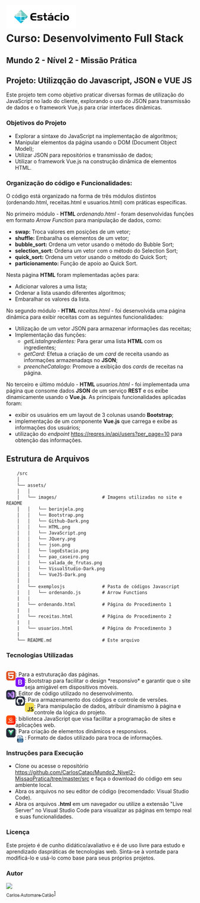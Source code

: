 <img src="./src/assets/images/logoEstacio.png" align="left" height="64px" /><br><br>
# Curso: Desenvolvimento Full Stack
## Mundo 2 - Nível 2 - Missão Prática

## Projeto: Utilizqção do Javascript, JSON e VUE JS

Este projeto tem como objetivo praticar diversas formas de utilização do JavaScript no lado do cliente, explorando o uso do JSON para transmissão de dados e o framework Vue.js para criar interfaces dinâmicas.

### Objetivos do Projeto

* Explorar a sintaxe do JavaScript na implementação de algoritmos;
* Manipular elementos da página usando o DOM (Document Object Model);
* Utilizar JSON para repositórios e transmissão de dados;
* Utilizar o framework Vue.js na construção dinâmica de elementos HTML.

### Organização do código e Funcionalidades:

O código está organizado na forma de três módulos distintos (ordenando.html, receitas.html e usuarios.html) com práticas específicas.

No primeiro módulo - **HTML** *ordenando.html* - foram desenvolvidas funções em formato *Arrow Function* para manipulação de dados, como:

* **swap:** Troca valores em posições de um vetor;
* **shuffle:** Embaralha os elementos de um vetor;
* **bubble_sort:** Ordena um vetor usando o método do Bubble Sort;
* **selection_sort:** Ordena um vetor com o método do Selection Sort;
* **quick_sort:** Ordena um vetor usando o método do Quick Sort;
* **particionamento:** Função de apoio ao Quick Sort.

Nesta página **HTML** foram mplementadas ações para:

* Adicionar valores a uma lista;
* Ordenar a lista usando diferentes algoritmos;
* Embaralhar os valores da lista.

No segundo módulo - **HTML** *receitas.html* - foi desenvolvida uma página dinâmica para exibir receitas com as seguintes funcionalidades:

* Utilização de um vetor JSON para armazenar informações das receitas;
* Implementação das funções:
    * *getListalngredientes:* Para gerar uma lista **HTML** com os ingredientes;
    * *getCard:* Efetua a criação de um *card* de receita usando as informações armazenadaqs no **JSON**;
    * *preencheCatalogo:* Promove a exibição dos *cards* de receitas na página.

No terceiro e último módulo - **HTML** *usuarios.html* - foi implementada uma página que consome dados **JSON** de um serviço **REST** e os exibe dinamicamente usando o **Vue.js**. As principais funcionalidades aplicadas foram:

* exibir os usuários em um layout de 3 colunas usando **Bootstrap**;
* implementação de um componente **Vue.js** que carrega e exibe as informações dos usuários;
* utilização do *endpoint* https://reqres.in/api/users?per_page=10 para obtenção das informações.

## Estrutura de Arquivos

        /src
        │
        └── assets/
        │   │
        │   └── images/                 # Imagens utilizadas no site e README
        │   │   └── berinjela.png
        │   │   └── Bootstrap.png
        │   │   └── Github-Dark.png
        │   │   └── HTML.png                                
        │   │   └── JavaScript.png
        │   │   └── JQuery.png
        │   │   └── json.png
        │   │   └── logoEstacio.png
        │   │   └── pao_caseiro.png
        │   |   └── salada_de_frutas.png
        │   |   └── VisualStudio-Dark.png
        │   │   └── VueJS-Dark.png        
        │   │
        |   └── exemplosjs              # Pasta de códigos Javascript
        │   │   └── ordenando.js        # Arrow Functions
        |   |
        |   └── ordenando.html          # Página do Procedimento 1       
        |   |
        |   └── receitas.html           # Página do Procedimento 2       
        |   |
        |   └── usuarios.html           # Página do Procedimento 3
        |
        └── README.md                   # Este arquivo


### Tecnologias Utilizadas
<br>
<img src="./src/assets/images/HTML.png" align="left" height="25px" />:  Para a estruturação das páginas.<br>
<img src="./src/assets/images/Bootstrap.png" align="left" height="25px" />:  Bootstrap para facilitar o design *responsivo* e garantir que o site seja amigável em dispositivos móveis.<br>
<img src="./src/assets/images/VisualStudio-Dark.png" align="left" height="25px" />: Editor de código utilizado no desenvolvimento.<br>
<img src="./src/assets/images/Github-Dark.png" align="left" height="25px" />: Para armazenamento dos códigos e controle de versões.<br>
<img src="./src/assets/images/JavaScript.png" align="left" height="25px" />: Para manipulação de dados, atribuir dinamismo à página e controle da lógica do projeto.<br>
<img src="./src/assets/images/JQuery.png" align="left" height="25px" />: biblioteca JavaScript que visa facilitar a programação de sites e aplicações web.<br>
<img src="./src/assets/images/VueJS-Dark.png" align="left" height="25px" />: Para criação de elementos dinâmicos e responsivos.<br>
<img src="./src/assets/images/json.png" align="left" height="25px" />: Formato de dados utilizado para troca de informações.<br>

### Instruções para Execução

* Clone ou acesse o repositório https://github.com/CarlosCatao/Mundo2_Nivel2-MissaoPratica/tree/master/src  e faça o download do código em seu ambiente local.
* Abra os arquivos no seu editor de código (recomendado: Visual Studio Code).
* Abra os arquivos **.html** em um navegador ou utilize a extensão "Live Server" no Visual Studio Code para visualizar as páginas em tempo real e suas funcionalidades.

### Licença

Este projeto é de cunho didático/avaliativo e é de uso livre para estudo e aprendizado daspráticas de tecnologias web. Sinta-se à vontade para modificá-lo e usá-lo como base para seus próprios projetos.

### Autor

[<img loading="lazy" src="https://avatars.githubusercontent.com/u/69771619?v=4" width=115><br><sub>Carlos Automare Catão</sub>](https://github.com/CarlosCatao)]

